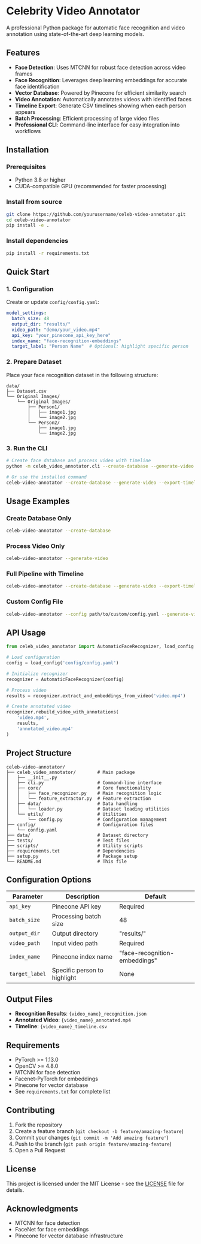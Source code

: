 # Celebrity Video Annotator

A professional Python package for automatic face recognition and video annotation using state-of-the-art deep learning models.

## Features

- **Face Detection**: Uses MTCNN for robust face detection across video frames
- **Face Recognition**: Leverages deep learning embeddings for accurate face identification
- **Vector Database**: Powered by Pinecone for efficient similarity search
- **Video Annotation**: Automatically annotates videos with identified faces
- **Timeline Export**: Generate CSV timelines showing when each person appears
- **Batch Processing**: Efficient processing of large video files
- **Professional CLI**: Command-line interface for easy integration into workflows

## Installation

### Prerequisites

- Python 3.8 or higher
- CUDA-compatible GPU (recommended for faster processing)

### Install from source

```bash
git clone https://github.com/yourusername/celeb-video-annotator.git
cd celeb-video-annotator
pip install -e .
```

### Install dependencies

```bash
pip install -r requirements.txt
```

## Quick Start

### 1. Configuration

Create or update `config/config.yaml`:

```yaml
model_settings:
  batch_size: 48
  output_dir: "results/"
  video_path: "demo/your_video.mp4"
  api_key: "your_pinecone_api_key_here"
  index_name: "face-recognition-embeddings"
  target_label: "Person Name"  # Optional: highlight specific person
```

### 2. Prepare Dataset

Place your face recognition dataset in the following structure:

```
data/
├── Dataset.csv
└── Original Images/
    └── Original Images/
        ├── Person1/
        │   ├── image1.jpg
        │   └── image2.jpg
        └── Person2/
            ├── image1.jpg
            └── image2.jpg
```

### 3. Run the CLI

```bash
# Create face database and process video with timeline
python -m celeb_video_annotator.cli --create-database --generate-video --export-timeline

# Or use the installed command
celeb-video-annotator --create-database --generate-video --export-timeline
```

## Usage Examples

### Create Database Only
```bash
celeb-video-annotator --create-database
```

### Process Video Only
```bash
celeb-video-annotator --generate-video
```

### Full Pipeline with Timeline
```bash
celeb-video-annotator --create-database --generate-video --export-timeline
```

### Custom Config File
```bash
celeb-video-annotator --config path/to/custom/config.yaml --generate-video
```

## API Usage

```python
from celeb_video_annotator import AutomaticFaceRecognizer, load_config

# Load configuration
config = load_config('config/config.yaml')

# Initialize recognizer
recognizer = AutomaticFaceRecognizer(config)

# Process video
results = recognizer.extract_and_embeddings_from_video('video.mp4')

# Create annotated video
recognizer.rebuild_video_with_annotations(
    'video.mp4', 
    results, 
    'annotated_video.mp4'
)
```

## Project Structure

```
celeb-video-annotator/
├── celeb_video_annotator/        # Main package
│   ├── __init__.py
│   ├── cli.py                    # Command-line interface
│   ├── core/                     # Core functionality
│   │   ├── face_recognizer.py    # Main recognition logic
│   │   └── feature_extractor.py  # Feature extraction
│   ├── data/                     # Data handling
│   │   └── loader.py             # Dataset loading utilities
│   └── utils/                    # Utilities
│       └── config.py             # Configuration management
├── config/                       # Configuration files
│   └── config.yaml
├── data/                         # Dataset directory
├── tests/                        # Test files
├── scripts/                      # Utility scripts
├── requirements.txt              # Dependencies
├── setup.py                      # Package setup
└── README.md                     # This file
```

## Configuration Options

| Parameter | Description | Default |
|-----------|-------------|---------|
| `api_key` | Pinecone API key | Required |
| `batch_size` | Processing batch size | 48 |
| `output_dir` | Output directory | "results/" |
| `video_path` | Input video path | Required |
| `index_name` | Pinecone index name | "face-recognition-embeddings" |
| `target_label` | Specific person to highlight | None |

## Output Files

- **Recognition Results**: `{video_name}_recognition.json`
- **Annotated Video**: `{video_name}_annotated.mp4`
- **Timeline**: `{video_name}_timeline.csv`

## Requirements

- PyTorch >= 1.13.0
- OpenCV >= 4.8.0
- MTCNN for face detection
- Facenet-PyTorch for embeddings
- Pinecone for vector database
- See `requirements.txt` for complete list

## Contributing

1. Fork the repository
2. Create a feature branch (`git checkout -b feature/amazing-feature`)
3. Commit your changes (`git commit -m 'Add amazing feature'`)
4. Push to the branch (`git push origin feature/amazing-feature`)
5. Open a Pull Request

## License

This project is licensed under the MIT License - see the [LICENSE](LICENSE) file for details.

## Acknowledgments

- MTCNN for face detection
- FaceNet for face embeddings
- Pinecone for vector database infrastructure 